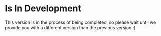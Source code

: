 # Is In Development
This version is in the process of being completed, so please wait until we provide you with a different version than the previous version :)
